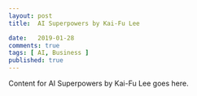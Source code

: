 ```yaml
---
layout: post
title:  AI Superpowers by Kai-Fu Lee

date:   2019-01-28
comments: true
tags: [ AI, Business ]
published: true
---
```

 
Content for AI Superpowers by Kai-Fu Lee
 goes here.
 
